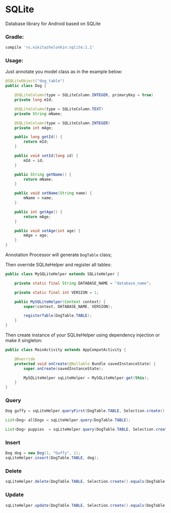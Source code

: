 # SQLite

Database library for Android based on SQLite

### Gradle:

```groovy
compile 'ru.nikitazhelonkin:sqlite:1.1'
```

### Usage:

Just annotate you model class as in the example below:

```java
@SQLiteObject("dog_table")
public class Dog {

    @SQLiteColumn(type = SQLiteColumn.INTEGER, primaryKey = true)
    private long mId;

    @SQLiteColumn(type = SQLiteColumn.TEXT)
    private String mName;

    @SQLiteColumn(type = SQLiteColumn.INTEGER)
    private int mAge;

    public long getId() {
        return mId;
    }

    public void setId(long id) {
        mId = id;
    }

    public String getName() {
        return mName;
    }

    public void setName(String name) {
        mName = name;
    }

    public int getAge() {
        return mAge;
    }

    public void setAge(int age) {
        mAge = age;
    }
}
```
Annotation Processor will generate ```DogTable``` class;

Then override SQLiteHelper and register all tables:

```java
public class MySQLiteHelper extends SQLiteHelper {

    private static final String DATABASE_NAME = "database_name";

    private static final int VERSION = 1;

    public MySQLiteHelper(Context context) {
        super(context, DATABASE_NAME, VERSION);

        registerTable(DogTable.TABLE);
    }
}
```

Then create instance of your SQLiteHelper using dependency injection or make it singleton:

```java
public class MainActivity extends AppCompatActivity {

    @Override
    protected void onCreate(@Nullable Bundle savedInstanceState) {
        super.onCreate(savedInstanceState);

        MySQLiteHelper sqLiteHelper = MySQLiteHelper.get(this);
    }
}
```

### Query

```java
Dog guffy = sqLiteHelper.queryFirst(DogTable.TABLE, Selection.create().equals(DogTable.NAME, "Guffy" ));

List<Dog> allDogs = sqLiteHelper.query(DogTable.TABLE);

List<Dog> puppies  = sqLiteHelper.query(DogTable.TABLE, Selection.create().lessThanOrEquals(DogTable.AGE, 1));
``````

### Insert

```java
Dog dog = new Dog(1, "Guffy", 1);
sqLiteHelper.insert(DogTable.TABLE, dog);
```

### Delete

```java
sqLiteHelper.delete(DogTable.TABLE, Selection.create().equals(DogTable.ID, dog.getId()));
```

### Update

```java
sqLiteHelper.update(DogTable.TABLE, Selection.create().equals(DogTable.ID, dog.getId()), dog);
```
